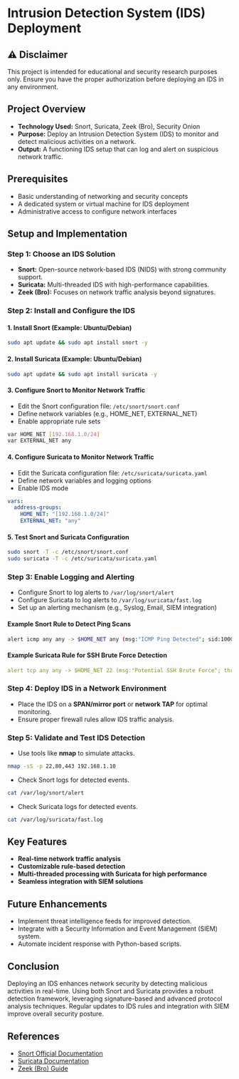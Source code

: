 # Intrusion Detection System (IDS) Deployment

## ⚠️ Disclaimer
This project is intended for educational and security research purposes only. Ensure you have the proper authorization before deploying an IDS in any environment.

## Project Overview
- **Technology Used:** Snort, Suricata, Zeek (Bro), Security Onion
- **Purpose:** Deploy an Intrusion Detection System (IDS) to monitor and detect malicious activities on a network.
- **Output:** A functioning IDS setup that can log and alert on suspicious network traffic.

## Prerequisites
- Basic understanding of networking and security concepts
- A dedicated system or virtual machine for IDS deployment
- Administrative access to configure network interfaces

## Setup and Implementation
### Step 1: Choose an IDS Solution
- **Snort:** Open-source network-based IDS (NIDS) with strong community support.
- **Suricata:** Multi-threaded IDS with high-performance capabilities.
- **Zeek (Bro):** Focuses on network traffic analysis beyond signatures.

### Step 2: Install and Configure the IDS
#### 1. Install Snort (Example: Ubuntu/Debian)
```sh
sudo apt update && sudo apt install snort -y
```
#### 2. Install Suricata (Example: Ubuntu/Debian)
```sh
sudo apt update && sudo apt install suricata -y
```
#### 3. Configure Snort to Monitor Network Traffic
- Edit the Snort configuration file: `/etc/snort/snort.conf`
- Define network variables (e.g., HOME_NET, EXTERNAL_NET)
- Enable appropriate rule sets

```sh
var HOME_NET [192.168.1.0/24]
var EXTERNAL_NET any
```

#### 4. Configure Suricata to Monitor Network Traffic
- Edit the Suricata configuration file: `/etc/suricata/suricata.yaml`
- Define network variables and logging options
- Enable IDS mode

```yaml
vars:
  address-groups:
    HOME_NET: "[192.168.1.0/24]"
    EXTERNAL_NET: "any"
```

#### 5. Test Snort and Suricata Configuration
```sh
sudo snort -T -c /etc/snort/snort.conf
sudo suricata -T -c /etc/suricata/suricata.yaml
```

### Step 3: Enable Logging and Alerting
- Configure Snort to log alerts to `/var/log/snort/alert`
- Configure Suricata to log alerts to `/var/log/suricata/fast.log`
- Set up an alerting mechanism (e.g., Syslog, Email, SIEM integration)

#### Example Snort Rule to Detect Ping Scans
```sh
alert icmp any any -> $HOME_NET any (msg:"ICMP Ping Detected"; sid:1000001; rev:1;)
```

#### Example Suricata Rule for SSH Brute Force Detection
```yaml
alert tcp any any -> $HOME_NET 22 (msg:"Potential SSH Brute Force"; threshold:type both, track by_src, count 5, seconds 60; sid:2000001; rev:1;)
```

### Step 4: Deploy IDS in a Network Environment
- Place the IDS on a **SPAN/mirror port** or **network TAP** for optimal monitoring.
- Ensure proper firewall rules allow IDS traffic analysis.

### Step 5: Validate and Test IDS Detection
- Use tools like **nmap** to simulate attacks.
```sh
nmap -sS -p 22,80,443 192.168.1.10
```
- Check Snort logs for detected events.
```sh
cat /var/log/snort/alert
```
- Check Suricata logs for detected events.
```sh
cat /var/log/suricata/fast.log
```

## Key Features
- **Real-time network traffic analysis**
- **Customizable rule-based detection**
- **Multi-threaded processing with Suricata for high performance**
- **Seamless integration with SIEM solutions**

## Future Enhancements
- Implement threat intelligence feeds for improved detection.
- Integrate with a Security Information and Event Management (SIEM) system.
- Automate incident response with Python-based scripts.

## Conclusion
Deploying an IDS enhances network security by detecting malicious activities in real-time. Using both Snort and Suricata provides a robust detection framework, leveraging signature-based and advanced protocol analysis techniques. Regular updates to IDS rules and integration with SIEM improve overall security posture.

## References
- [Snort Official Documentation](https://www.snort.org/documents)
- [Suricata Documentation](https://suricata.io/documentation/)
- [Zeek (Bro) Guide](https://docs.zeek.org/en/stable/)

